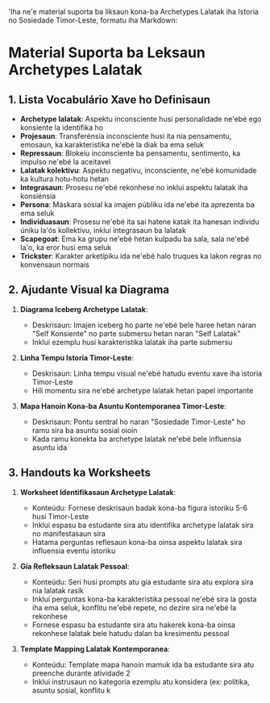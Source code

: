 'Iha ne'e material suporta ba liksaun kona-ba Archetypes Lalatak iha Istoria no Sosiedade Timor-Leste, formatu iha Markdown:

# Material Suporta ba Leksaun Archetypes Lalatak

## 1. Lista Vocabulário Xave ho Definisaun

- **Archetype lalatak**: Aspektu inconsciente husi personalidade ne'ebé ego konsiente la identifika ho
- **Projesaun**: Transferénsia inconsciente husi ita nia pensamentu, emosaun, ka karakteristika ne'ebé la diak ba ema seluk
- **Repressaun**: Blokeiu inconsciente ba pensamentu, sentimento, ka impulso ne'ebé la aceitavel
- **Lalatak kolektivu**: Aspektu negativu, inconsciente, ne'ebé komunidade ka kultura hotu-hotu hetan
- **Integrasaun**: Prosesu ne'ebé rekonhese no inklui aspektu lalatak iha konsiénsia
- **Persona**: Máskara sosial ka imajen públiku ida ne'ebé ita aprezenta ba ema seluk
- **Individuasaun**: Prosesu ne'ebé ita sai hatene katak ita hanesan individu úniku la'ós kollektivu, inklui integrasaun ba lalatak
- **Scapegoat**: Ema ka grupu ne'ebé hetan kulpadu ba sala, sala ne'ebé la'o, ka eror husi ema seluk
- **Trickster**: Karakter arketípiku ida ne'ebé halo truques ka lakon regras no konvensaun normais

## 2. Ajudante Visual ka Diagrama

1. **Diagrama Iceberg Archetype Lalatak**:
   - Deskrisaun: Imajen iceberg ho parte ne'ebé bele haree hetan naran "Self Konsiente" no parte submersu hetan naran "Self Lalatak"
   - Inklui ezemplu husi karakteristika lalatak iha parte submersu

2. **Linha Tempu Istoria Timor-Leste**:
   - Deskrisaun: Linha tempu visual ne'ebé hatudu eventu xave iha istoria Timor-Leste
   - Hili momentu sira ne'ebé archetype lalatak hetan papel importante

3. **Mapa Hanoin Kona-ba Asuntu Kontemporanea Timor-Leste**:
   - Deskrisaun: Pontu sentral ho naran "Sosiedade Timor-Leste" ho ramu sira ba asuntu sosial oioin
   - Kada ramu konekta ba archetype lalatak ne'ebé bele influensia asuntu ida

## 3. Handouts ka Worksheets

1. **Worksheet Identifikasaun Archetype Lalatak**:
   - Konteúdu: Fornese deskrisaun badak kona-ba figura istoriku 5-6 husi Timor-Leste
   - Inklui espasu ba estudante sira atu identifika archetype lalatak sira no manifestasaun sira
   - Hatama perguntas reflesaun kona-ba oinsa aspektu lalatak sira influensia eventu istoriku

2. **Gía Refleksaun Lalatak Pessoal**:
   - Konteúdu: Seri husi prompts atu gía estudante sira atu explora sira nia lalatak rasik
   - Inklui perguntas kona-ba karakteristika pessoal ne'ebé sira la gosta iha ema seluk, konflitu ne'ebé repete, no dezire sira ne'ebé la rekonhese
   - Fornese espasu ba estudante sira atu hakerek kona-ba oinsa rekonhese lalatak bele hatudu dalan ba kresimentu pessoal

3. **Template Mapping Lalatak Kontemporanea**:
   - Konteúdu: Template mapa hanoin mamuk ida ba estudante sira atu preenche durante atividade 2
   - Inklui instrusaun no kategoria ezemplu atu konsidera (ex: polítika, asuntu sosial, konflitu k